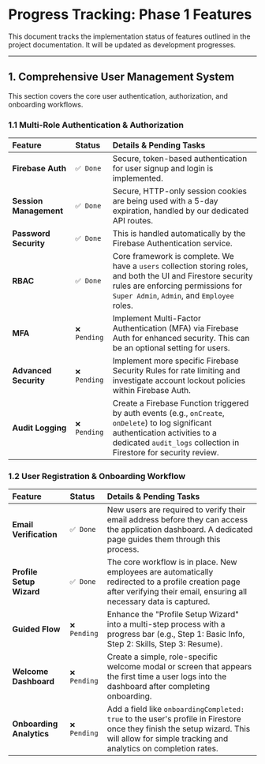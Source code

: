 # Progress Tracking: Phase 1 Features

This document tracks the implementation status of features outlined in the project documentation. It will be updated as development progresses.

---

## 1. Comprehensive User Management System

This section covers the core user authentication, authorization, and onboarding workflows.

### 1.1 Multi-Role Authentication & Authorization

| Feature                | Status       | Details & Pending Tasks                                                                                                                                                                                  |
| :--------------------- | :----------- | :------------------------------------------------------------------------------------------------------------------------------------------------------------------------------------------------------- |
| **Firebase Auth**      | `✅ Done`    | Secure, token-based authentication for user signup and login is implemented.                                                                                                                             |
| **Session Management** | `✅ Done`    | Secure, HTTP-only session cookies are being used with a 5-day expiration, handled by our dedicated API routes.                                                                                           |
| **Password Security**  | `✅ Done`    | This is handled automatically by the Firebase Authentication service.                                                                                                                                    |
| **RBAC**               | `✅ Done`    | Core framework is complete. We have a `users` collection storing roles, and both the UI and Firestore security rules are enforcing permissions for `Super Admin`, `Admin`, and `Employee` roles.         |
| **MFA**                | `❌ Pending` | Implement Multi-Factor Authentication (MFA) via Firebase Auth for enhanced security. This can be an optional setting for users.                                                                          |
| **Advanced Security**  | `❌ Pending` | Implement more specific Firebase Security Rules for rate limiting and investigate account lockout policies within Firebase Auth.                                                                         |
| **Audit Logging**      | `❌ Pending` | Create a Firebase Function triggered by auth events (e.g., `onCreate`, `onDelete`) to log significant authentication activities to a dedicated `audit_logs` collection in Firestore for security review. |

### 1.2 User Registration & Onboarding Workflow

| Feature                  | Status       | Details & Pending Tasks                                                                                                                                                                   |
| :----------------------- | :----------- | :---------------------------------------------------------------------------------------------------------------------------------------------------------------------------------------- |
| **Email Verification**   | `✅ Done`    | New users are required to verify their email address before they can access the application dashboard. A dedicated page guides them through this process.                                 |
| **Profile Setup Wizard** | `✅ Done`    | The core workflow is in place. New employees are automatically redirected to a profile creation page after verifying their email, ensuring all necessary data is captured.                |
| **Guided Flow**          | `❌ Pending` | Enhance the "Profile Setup Wizard" into a multi-step process with a progress bar (e.g., Step 1: Basic Info, Step 2: Skills, Step 3: Resume).                                              |
| **Welcome Dashboard**    | `❌ Pending` | Create a simple, role-specific welcome modal or screen that appears the first time a user logs into the dashboard after completing onboarding.                                            |
| **Onboarding Analytics** | `❌ Pending` | Add a field like `onboardingCompleted: true` to the user's profile in Firestore once they finish the setup wizard. This will allow for simple tracking and analytics on completion rates. |
